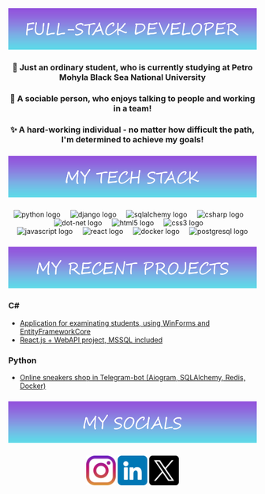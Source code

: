 <div align="center">
    <img src="./fullstack_developer.png" alt="fullstack logo"  />
    <h3>📝 Just an ordinary student, who is currently studying at Petro Mohyla Black Sea National University</h3>
    <h3>👥 A sociable person, who enjoys talking to people and working in a team!</h3>
    <h3>✨ A hard-working individual - no matter how difficult the path, I'm determined to achieve my goals!</h3>

  ###

  <img src="./tech-stack.png" alt="tech logo"  />

  ###

  <div align="center">
    <div>
      <img src="https://cdn.jsdelivr.net/gh/devicons/devicon/icons/python/python-original.svg" height="40" alt="python logo"  />
      <img width="12" />
      <img src="https://cdn.jsdelivr.net/gh/devicons/devicon/icons/django/django-plain.svg" height="40" alt="django logo"  />
      <img width="12" />
      <img src="https://cdn.jsdelivr.net/gh/devicons/devicon/icons/sqlalchemy/sqlalchemy-original.svg" height="40" alt="sqlalchemy logo"  />
      <img width="12" />
      <img src="https://cdn.jsdelivr.net/gh/devicons/devicon/icons/csharp/csharp-original.svg" height="40" alt="csharp logo"  />
      <img width="12" />
      <img src="https://cdn.jsdelivr.net/gh/devicons/devicon/icons/dot-net/dot-net-plain-wordmark.svg" height="40" alt="dot-net logo"  />
      <img width="12" />
      <img src="https://cdn.jsdelivr.net/gh/devicons/devicon/icons/html5/html5-original.svg" height="40" alt="html5 logo"  />
      <img width="12" />
            <img src="https://cdn.jsdelivr.net/gh/devicons/devicon/icons/css3/css3-original.svg" height="40" alt="css3 logo"  />
      <img width="12" />
    </div>
    <div>
      <img src="https://cdn.jsdelivr.net/gh/devicons/devicon/icons/javascript/javascript-original.svg" height="40" alt="javascript logo"  />
      <img width="12" />
      <img src="https://cdn.jsdelivr.net/gh/devicons/devicon/icons/react/react-original.svg" height="40" alt="react logo"  />
      <img width="12" />
      <img src="https://cdn.jsdelivr.net/gh/devicons/devicon/icons/docker/docker-plain-wordmark.svg" height="40" alt="docker logo"  />
      <img width="12" />
      <img src="https://cdn.jsdelivr.net/gh/devicons/devicon/icons/postgresql/postgresql-original.svg" height="40" alt="postgresql logo"  />
    </div>
  </div>

  ###

  <img src="./recent_projects.png" alt="recent logo"  />

  ###
  <div align='left'>
    <h3 align='left'>C#</h3>
    <ul>
      <li><a href="https://github.com/YehorBelyi/TestingApp">Application for examinating students, using WinForms and EntityFrameworkCore</a></li>
      <li><a href="https://github.com/YehorBelyi/Cars-With-Api">React.js + WebAPI project, MSSQL included</a></li>
    </ul>
  </div>

  <div align='left'>
    <h3 align='left'>Python</h3>
    <ul>
      <li><a href="https://github.com/YehorBelyi/TestingApp">Online sneakers shop in Telegram-bot (Aiogram, SQLAlchemy, Redis, Docker)</a></li>
    </ul>
  </div>

  ###

  <img src="./socials.png" alt="recent logo"  />

  ###

  <div align="center">
    <a><img src="./instagram.png" alt="instagram logo" height="60" width="60" /></a>
    <a><img src="./linkedin.png" alt="lindedin logo" height="60" width="60"/></a>
    <a><img src="./twitter.png" alt="twitter logo" height="60" width="60"/></a>
  </div>

  ###
</div>